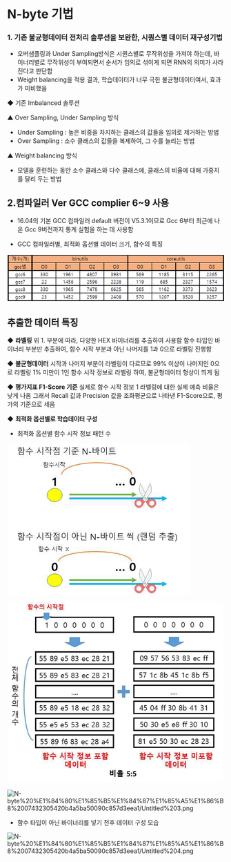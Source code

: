 # N-byte 기법

### 1. 기존 불균형데이터 전처리 솔루션을 보완한, 시퀀스별 데이터 재구성기법

- 오버샘플링과 Under Sampling방식은 시퀀스별로 무작위성을 가져야 하는데, 바이너리별로 무작위성이 부여되면서 순서가 임의로 섞이게 되면 RNN의 의미가 사라진다고 판단함
- Weight balancing을 적용 결과, 학습데이터가 너무 극한 불균형데이터여서, 효과가 미비했음

◆ 기존 Imbalanced 솔루션

▲ Over Sampling, Under Sampling 방식
- Under Sampling : 높은 비중을 차지하는 클래스의 값들을 임의로 제거하는 방법
- Over Sampling : 소수 클래스의 값들을 복제하여, 그 수를 늘리는 방법

▲ Weight balancing 방식
- 모델을 훈련하는 동안 소수 클래스와 다수 클래스에, 클래스의 비율에 대해 가중치를 달리 두는 방법

## 2.컴파일러 Ver GCC complier 6~9 사용

- 16.04의 기본 GCC 컴파일러 default 버전이 V5.3.1이므로 Gcc 6부터 최근에 나온 Gcc 9버전까지 통계 실험을 하는 데 사용함

- GCC 컴파일러별, 최적화 옵션별 데이터 크기, 함수의 특징

![N-byte%20%E1%84%80%E1%85%B5%E1%84%87%E1%85%A5%E1%86%B8%2007432305420b4a5ba50090c857d3eea1/Untitled.png](https://github.com/justin95214/Extraction-Function-Info-Stripped-Binaries-using-BiRNN/blob/master/Extraction_img/Untitled%201.png)

## 추출한 데이터 특징

◆ **라벨링**
위 1. 부분에 따라, 다양한 HEX 바이너리를 추출하여 사용함 함수 타입인 바이너리 부분만 추출하여, 함수 시작 부분과 아닌 나머지를 1과 0으로 라벨링 진행함

◆ **불균형데이터**
시작과 나머지 부분이 라벨링이 다르므로 99% 이상이 나머지인 0으로 라벨링 1% 미만이 1인 함수 시작 정보로 라벨링 하여, 불균형데이터 형상이 띄게 됨

◆ **평가지표 F1-Score 기준**
실제로 함수 시작 정보 1 라벨링에 대한 실제 예측 비율은 낮게 나옴 그래서 Recall 값과 Precision
값을 조화평균으로 나타낸 F1-Score으로, 평가의 기준으로 세움

◆ **최적화 옵션별로 학습데이터 구성**

- 최적화 옵션별 함수 시작 정보 패턴 수

![N-byte%20%E1%84%80%E1%85%B5%E1%84%87%E1%85%A5%E1%86%B8%2007432305420b4a5ba50090c857d3eea1/Untitled%201.png](https://github.com/justin95214/Extraction-Function-Info-Stripped-Binaries-using-BiRNN/blob/master/Extraction_img/Untitled%202.png)

![N-byte%20%E1%84%80%E1%85%B5%E1%84%87%E1%85%A5%E1%86%B8%2007432305420b4a5ba50090c857d3eea1/Untitled%202.png](https://github.com/justin95214/Extraction-Function-Info-Stripped-Binaries-using-BiRNN/blob/master/Extraction_img/Untitled%203.png)

![N-byte%20%E1%84%80%E1%85%B5%E1%84%87%E1%85%A5%E1%86%B8%2007432305420b4a5ba50090c857d3eea1/Untitled%203.png](N-byte%20%E1%84%80%E1%85%B5%E1%84%87%E1%85%A5%E1%86%B8%2007432305420b4a5ba50090c857d3eea1/Untitled%203.png)

- 함수 타입이 아닌 바이너리를 넣기 전후 데이터 구성 모습

![N-byte%20%E1%84%80%E1%85%B5%E1%84%87%E1%85%A5%E1%86%B8%2007432305420b4a5ba50090c857d3eea1/Untitled%204.png](N-byte%20%E1%84%80%E1%85%B5%E1%84%87%E1%85%A5%E1%86%B8%2007432305420b4a5ba50090c857d3eea1/Untitled%204.png)
